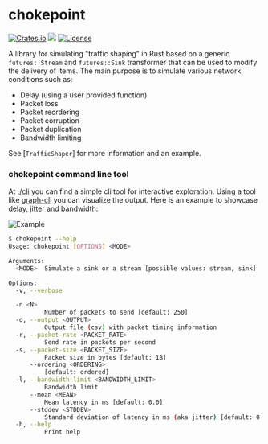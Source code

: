 # chokepoint

[![Crates.io](https://img.shields.io/crates/v/chokepoint)](https://crates.io/crates/chokepoint)
[![](https://docs.rs/chokepoint/badge.svg)](https://docs.rs/chokepoint)
[![License](https://img.shields.io/crates/l/chokepoint?color=informational&logo=mpl-2)](/LICENSE)

A library for simulating "traffic shaping" in Rust based on a generic `futures::Stream` and `futures::Sink`
transformer that can be used to modify the delivery of items. The main purpose is to simulate various network
conditions such as:
- Delay (using a user provided function)
- Packet loss
- Packet reordering
- Packet corruption
- Packet duplication
- Bandwidth limiting

See [`TrafficShaper`] for more information and an example.

### chokepoint command line tool

At [./cli](./cli) you can find a simple cli tool for interactive exploration. Using a tool like [graph-cli](https://github.com/mcastorina/graph-cli/) you can visualize the output. Here is an example to showcase delay, jitter and bandwidth:

![Example](./docs/demo.png)

```sh
$ chokepoint --help
Usage: chokepoint [OPTIONS] <MODE>

Arguments:
  <MODE>  Simulate a sink or a stream [possible values: stream, sink]

Options:
  -v, --verbose

  -n <N>
          Number of packets to send [default: 250]
  -o, --output <OUTPUT>
          Output file (csv) with packet timing information
  -r, --packet-rate <PACKET_RATE>
          Send rate in packets per second
  -s, --packet-size <PACKET_SIZE>
          Packet size in bytes [default: 1B]
      --ordering <ORDERING>
          [default: ordered]
  -l, --bandwidth-limit <BANDWIDTH_LIMIT>
          Bandwidth limit
      --mean <MEAN>
          Mean latency in ms [default: 0.0]
      --stddev <STDDEV>
          Standard deviation of latency in ms (aka jitter) [default: 0.0]
  -h, --help
          Print help
```
